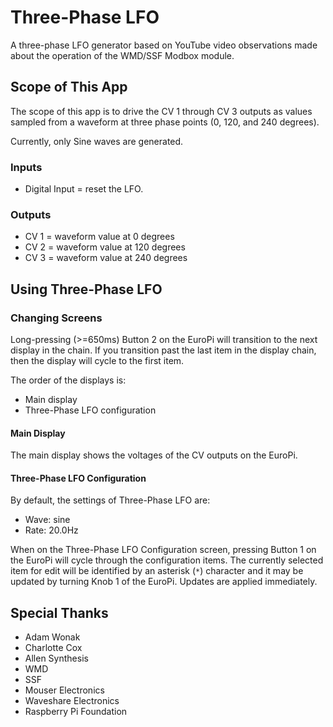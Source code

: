# Three-Phase LFO

A three-phase LFO generator based on YouTube video observations made about the operation of the WMD/SSF Modbox module.

## Scope of This App

The scope of this app is to drive the CV 1 through CV 3 outputs as values sampled from a waveform at three phase points (0, 120, and 240 degrees).

Currently, only Sine waves are generated.

### Inputs

- Digital Input = reset the LFO.

### Outputs

- CV 1 = waveform value at 0 degrees
- CV 2 = waveform value at 120 degrees
- CV 3 = waveform value at 240 degrees

## Using Three-Phase LFO

### Changing Screens

Long-pressing (>=650ms) Button 2 on the EuroPi will transition to the next display in the chain. If you transition past the last item in the display chain, then the display will cycle to the first item.

The order of the displays is:
- Main display
- Three-Phase LFO configuration

#### Main Display

The main display shows the voltages of the CV outputs on the EuroPi.

#### Three-Phase LFO Configuration

By default, the settings of Three-Phase LFO are:
- Wave: sine
- Rate: 20.0Hz

When on the Three-Phase LFO Configuration screen, pressing Button 1 on the EuroPi will cycle through the configuration items. The currently selected item for edit will be identified by an asterisk (`*`) character and it may be updated by turning Knob 1 of the EuroPi. Updates are applied immediately.

## Special Thanks

- Adam Wonak
- Charlotte Cox
- Allen Synthesis
- WMD
- SSF
- Mouser Electronics
- Waveshare Electronics
- Raspberry Pi Foundation
